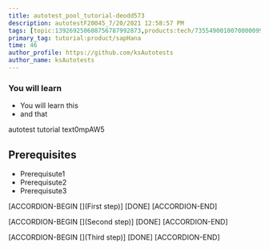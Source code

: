 ```yaml
---
title: autotest_pool_tutorial-deodd573
description: autotestF20045_7/20/2021 12:58:57 PM
tags: [topic:139269250608756787992873,products:tech/73554900100700000996,tutorial:experience/advanced]
primary_tag: tutorial:product/sapHana
time: 46
author_profile: https://github.com/ksAutotests
author_name: ksAutotests
---
```

### You will learn
- You will learn this
- and that

autotest tutorial text0mpAW5

## Prerequisites
- Prerequisute1
- Prerequisute2
- Prerequisute3

[ACCORDION-BEGIN [](First step)]
[DONE]
[ACCORDION-END]

[ACCORDION-BEGIN [](Second step)]
[DONE]
[ACCORDION-END]

[ACCORDION-BEGIN [](Third step)]
[DONE]
[ACCORDION-END]

